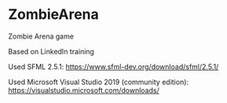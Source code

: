 # ZombieArena
Zombie Arena game

Based on LinkedIn training

Used SFML 2.5.1: https://www.sfml-dev.org/download/sfml/2.5.1/

Used Microsoft Visual Studio 2019 (community edition): https://visualstudio.microsoft.com/downloads/
